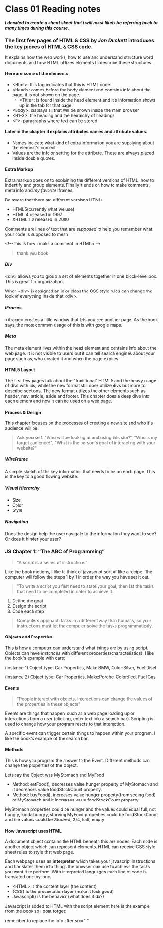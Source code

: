# Class 01 Reading notes

##### I decided to create a cheat sheet that i will most likely be referring back to many times during this course.

### The first few pages of **HTML & CSS** by *Jon Duckett* introduces the key pieces of HTML & CSS code. 

It explains how the web works, how to use and understand structure word documents and how HTML utilizes elements to describe these structures.

#### Here are some of the elements

- <Html\>: this tag indicates that this is HTML code
- <Head\>: comes before the body element and contains info about the page, it is not shown on the page.
  - <Title\>: is found inside the head element and it's information shows up in the tab for that page.
- <Body\>: displays all that will be shown inside the main browser
- <H1-3\>: the heading and the heirarchy of headings
- <P\>: paragraphs where text can be stored


#### Later in the chapter it explains attributes names and attribute values.

- Names indicate what kind of extra information you are supplying about the element's context
- Values are the info or setting for the attribute. These are always placed inside double quotes.

#### Extra Markup

Extra markup goes on to explaining the different versions of HTML, how to indentify and group elements. Finally it ends on how to make comments, meta info and *my favorite* iframes.

Be aware that there are different versions HTML:
* HTML5(currently what we use) 
* HTML 4 released in 1997
* XHTML 1.0 released in 2000


Comments are lines of text that are *supposed to* help you remember what your code is supposed to mean

\<!-- this is how i make a comment in HTML5 -->
> thank you book

##### Div 

\<div> allows you to group a set of elements together in one block-level box. This is great for organization. 

When \<div> is assigned an id or class the CSS style rules can change the look of everything inside that \<div>.

##### IFrames

\<iframe> creates a little window that lets you see another page. As the book says, the most common usage of this is with google maps.

##### Meta

The meta element lives within the head element and contains info about the web page. It is not visible to users but it can tell search engines about your page such as, who created it and when the page expires.

#### HTML5 Layout

The first few pages talk about the "traditional" HTML5 and the heavy usage of divs with ids, while the new format still does utilize divs but more to describe sections. The new format utilizes the other elements such as header, nav, article, aside and footer.
This chapter does a deep dive into each element and how it can be used on a web page.

#### Process & Design

This chapter focuses on the processes of creating a new site and who it's audience will be.
> Ask yourself: "Who will be looking at and using this site?", "Who is my target audience?", "What is the person's goal of interacting with your website?"

##### WireFrame
A simple sketch of the key information that needs to be on each page. This is the key to a good flowing website.
##### Visual Hierarchy
* Size
* Color
* Style
##### Navigation
Does the design help the user navigate to the information they want to see? Or does it hinder your user?

### JS Chapter 1: “The ABC of Programming”

> "A script is a series of instructions"

Like the book metions, I like to think of javascript sort of like a recipe. The computer will follow the steps 1 by 1 in order the way you have set it out.

> "To write a script you first need to state your goal, then list the tasks that need to be completed in order to achieve it.

1. Define the goal
2. Design the script
3. Code each step

> Computers approach tasks in a different way than humans, so your instructions must let the computer solve the tasks programmaticaly.

#### Objects and Properties 
This is how a computer can understand what things are by using script.
Objects can have *instances* with different properties(characteristics). I like the book's example with cars:

(instance 1) Object type: Car
Properties, Make:BMW, Color:Silver, Fuel:Disel

(instance 2) Object type: Car
Properties, Make:Porche, Color:Red, Fuel:Gas

#### Events

>"People interact with obejcts. Interactions can change the values of the properties in these objects"

Events are things that happen, such as a web page loading up or interactions from a user (clicking, enter text into a search bar). Scripting is used to change how your program reacts to that interaction.

A specific event can trigger certain things to happen within your program. I like the book's example of the search bar.

#### Methods

This is how you program the answer to the Event. Different methods can change the properties of the Object. 

Lets say the Object was MyStomach and MyFood
* Method: eatFood(), decreases value hunger property of MyStomach and it decreases value foodStockCount property.
* Method: buyFood(), increases value hunger property(from seeing food) of MyStomach and it increases value foodStockCount property.

MyStomach properties could be hunger and the values could equal full, not hungry, kinda hungry, starving
MyFood properties could be foodStockCount and the values could be Stocked, 3/4, half, empty

#### How Javascript uses HTML

A document object contains the HTML beneath this are nodes. Each node is another object which can represent elements. HTML can receive CSS style sheet rules to style that web page.

Each webpage uses an **interpreter** which takes your javascript instructions and translates them into things the browser can use to achieve the tasks you want it to perform.
With interpreted languages each line of code is translated one-by-one.

- <HTML\> is the content layer (the content)
- {CSS} is the presentation layer (make it look good)
- Javascript() is the behavior (what does it do?)

Javascript is added to HTML with the script element here is the example from the book so i dont forget: 

<script src="js/add-content.js"></script> remember to replace the info after src="  "
